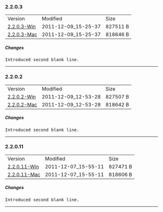 <html>
    <body>
        <a id="NewRecord"></a>
        <h3>2.2.0.3</h3>
        <table>  
            <tr>
                <td>Version</td>
                <td>Modified</td>
                <td>Size</td>
            </tr>
            <tr>
                <td><a href="https://github.com/ronalag/WebWorks/wiki/2.2.0.3/WebWorksForSmartphoneWin.zip">2.2.0.3-Win</a></td>
                <td>2011-12-09_15-25-37</td>
                <td>827511 B</td>
            </tr>
            <tr>
                <td><a href="https://github.com/ronalag/WebWorks/wiki/2.2.0.3/WebWorksForSmartphoneMac.zip">2.2.0.3-Mac</a></td>
                <td>2011-12-09_15-25-37</td>
                <td>818646 B</td>
            </tr>
        </table>
        <h5>Changes</h5>
        <pre>Introduced second blank line.</pre>
        <hr />
        <a class="Record"></a>
        <h3>2.2.0.2</h3>
        <table>  
            <tr>
                <td>Version</td>
                <td>Modified</td>
                <td>Size</td>
            </tr>
            <tr>
                <td><a href="https://github.com/ronalag/WebWorks/wiki/2.2.0.2/WebWorksForSmartphoneWin.zip">2.2.0.2-Win</a></td>
                <td>2011-12-09_12-53-28</td>
                <td>827507 B</td>
            </tr>
            <tr>
                <td><a href="https://github.com/ronalag/WebWorks/wiki/2.2.0.2/WebWorksForSmartphoneMac.zip">2.2.0.2-Mac</a></td>
                <td>2011-12-09_12-53-28</td>
                <td>818642 B</td>
            </tr>
        </table>
        <h5>Changes</h5>
        <pre>Introduced second blank line.</pre>
        <hr />
        <a class="Record"></a>
        <h3>2.2.0.11</h3>
        <table>  
            <tr>
                <td>Version</td>
                <td>Modified</td>
                <td>Size</td>
            </tr>
            <tr>
                <td><a href="https://github.com/ronalag/WebWorks/wiki/2.2.0.11/WebWorksForSmartphoneWin.zip">2.2.0.11-Win</a></td>
                <td>2011-12-07_15-55-11</td>
                <td>827471 B</td>
            </tr>
            <tr>
                <td><a href="https://github.com/ronalag/WebWorks/wiki/2.2.0.11/WebWorksForSmartphoneMac.zip">2.2.0.11-Mac</a></td>
                <td>2011-12-07_15-55-11</td>
                <td>818606 B</td>
            </tr>
        </table>
        <h5>Changes</h5>
        <pre>Introduced second blank line.</pre>
        <hr />
        <a class="Record"></a>
    </body>
</html>

